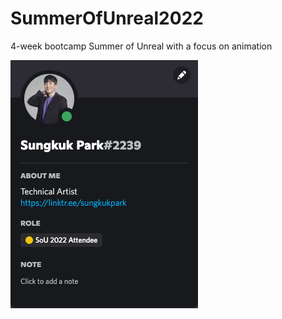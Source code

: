 # SummerOfUnreal2022
4-week bootcamp Summer of Unreal with a focus on animation

![DISCORD_BADGE](assets/images/sungkukpark_summer_of_unreal_discord_badge.png)
